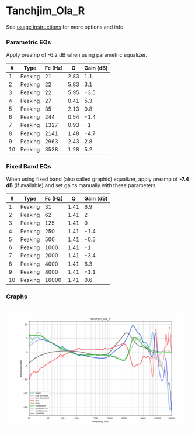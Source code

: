 # Tanchjim_Ola_R
See [usage instructions](https://github.com/jaakkopasanen/AutoEq#usage) for more options and info.

### Parametric EQs
Apply preamp of -6.2 dB when using parametric equalizer.

|   # | Type    |   Fc (Hz) |    Q |   Gain (dB) |
|-----|---------|-----------|------|-------------|
|   1 | Peaking |        21 | 2.83 |         1.1 |
|   2 | Peaking |        22 | 5.83 |         3.1 |
|   3 | Peaking |        22 | 5.95 |        -3.5 |
|   4 | Peaking |        27 | 0.41 |         5.3 |
|   5 | Peaking |        35 | 2.13 |         0.8 |
|   6 | Peaking |       244 | 0.54 |        -1.4 |
|   7 | Peaking |      1327 | 0.93 |        -1   |
|   8 | Peaking |      2141 | 1.48 |        -4.7 |
|   9 | Peaking |      2963 | 2.43 |         2.8 |
|  10 | Peaking |      3538 | 1.28 |         5.2 |

### Fixed Band EQs
When using fixed band (also called graphic) equalizer, apply preamp of **-7.4 dB** (if available) and set gains manually with these parameters.

|   # | Type    |   Fc (Hz) |    Q |   Gain (dB) |
|-----|---------|-----------|------|-------------|
|   1 | Peaking |        31 | 1.41 |         6.9 |
|   2 | Peaking |        62 | 1.41 |         2   |
|   3 | Peaking |       125 | 1.41 |         0   |
|   4 | Peaking |       250 | 1.41 |        -1.4 |
|   5 | Peaking |       500 | 1.41 |        -0.5 |
|   6 | Peaking |      1000 | 1.41 |        -1   |
|   7 | Peaking |      2000 | 1.41 |        -3.4 |
|   8 | Peaking |      4000 | 1.41 |         6.3 |
|   9 | Peaking |      8000 | 1.41 |        -1.1 |
|  10 | Peaking |     16000 | 1.41 |         0.6 |

### Graphs
![](./Tanchjim_Ola_R.png)
